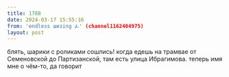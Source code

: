 ```yaml
---
title: 1788
date: 2024-03-17 15:55:16
from: 'endless шизing ⍼' (channel1162404975)
layout: post
---
```


блять, шарики с роликами сошлись! когда едешь на трамвае от Семеновской до Партизанской, там есть улица Ибрагимова. теперь имя мне о чём-то, да говорит
